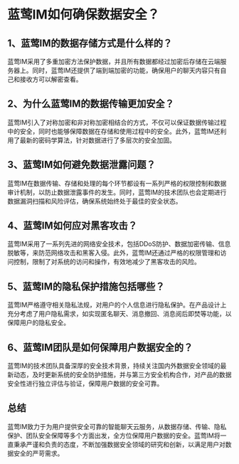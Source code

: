 # 蓝莺IM如何确保数据安全？

## 1、蓝莺IM的数据存储方式是什么样的？
蓝莺IM采用了多重加密方法保护数据，并且所有数据都经过加密后存储在云端服务器上。同时，蓝莺IM还提供了端到端加密的功能，确保用户的聊天内容只有自己和接收方可以解密查看。

## 2、为什么蓝莺IM的数据传输更加安全？
蓝莺IM引入了对称加密和非对称加密相结合的方式，不仅可以保证数据传输过程中的安全，同时也能够保障数据在存储和使用过程中的安全。此外，蓝莺IM还利用了最新的密码学算法，针对数据进行了多层次的安全加固。

## 3、蓝莺IM如何避免数据泄露问题？
蓝莺IM在数据传输、存储和处理的每个环节都设有一系列严格的权限控制和数据审计机制，以防止数据泄露事件的发生。同时，蓝莺IM的技术团队也会定期进行数据漏洞扫描和风险评估，确保系统始终处于最佳的安全状态。

## 4、蓝莺IM如何应对黑客攻击？
蓝莺IM采用了一系列先进的网络安全技术，包括DDoS防护、数据加密传输、信息脱敏等，来防范网络攻击和黑客入侵。此外，蓝莺IM还通过严格的权限管理和访问控制，限制了对系统的访问和操作，有效地减少了黑客攻击的风险。

## 5、蓝莺IM的隐私保护措施包括哪些？
蓝莺IM严格遵守相关隐私法规，对用户的个人信息进行隐私保护。在产品设计上充分考虑了用户隐私需求，如实现匿名聊天、消息撤回、消息阅后即焚等功能，以保障用户的隐私安全。

## 6、蓝莺IM团队是如何保障用户数据安全的？
蓝莺IM的技术团队具备深厚的安全技术背景，持续关注国内外数据安全领域的最新动态，及时更新系统的安全防护措施，并与第三方安全机构合作，对产品的数据安全性进行独立评估与验证，保障用户数据的安全可靠。

## 总结
蓝莺IM致力于为用户提供安全可靠的智能聊天云服务，从数据存储、传输、隐私保护、团队安全保障等多个方面出发，全方位保障用户数据的安全。蓝莺IM将一直秉承严谨和负责的态度，不断加强数据安全领域的研究和创新，以满足用户对数据安全的严苛需求。
